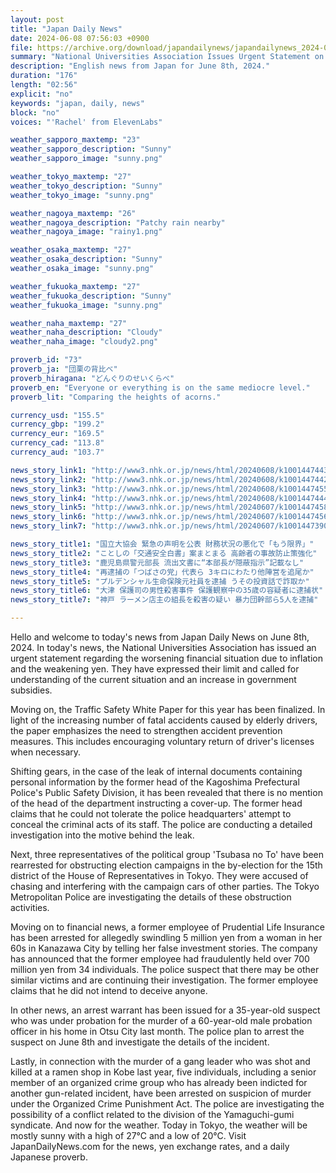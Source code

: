 ```yaml
---
layout: post
title: "Japan Daily News"
date: 2024-06-08 07:56:03 +0900
file: https://archive.org/download/japandailynews/japandailynews_2024-06-08.mp3
summary: "National Universities Association Issues Urgent Statement on Financial Crisis, Traffic Safety White Paper Focuses on Preventing Accidents Among Elderly, & more…"
description: "English news from Japan for June 8th, 2024."
duration: "176"
length: "02:56"
explicit: "no"
keywords: "japan, daily, news"
block: "no"
voices: "'Rachel' from ElevenLabs"

weather_sapporo_maxtemp: "23"
weather_sapporo_description: "Sunny"
weather_sapporo_image: "sunny.png"

weather_tokyo_maxtemp: "27"
weather_tokyo_description: "Sunny"
weather_tokyo_image: "sunny.png"

weather_nagoya_maxtemp: "26"
weather_nagoya_description: "Patchy rain nearby"
weather_nagoya_image: "rainy1.png"

weather_osaka_maxtemp: "27"
weather_osaka_description: "Sunny"
weather_osaka_image: "sunny.png"

weather_fukuoka_maxtemp: "27"
weather_fukuoka_description: "Sunny"
weather_fukuoka_image: "sunny.png"

weather_naha_maxtemp: "27"
weather_naha_description: "Cloudy"
weather_naha_image: "cloudy2.png"

proverb_id: "73"
proverb_ja: "団栗の背比べ"
proverb_hiragana: "どんぐりのせいくらべ"
proverb_en: "Everyone or everything is on the same mediocre level."
proverb_lit: "Comparing the heights of acorns."

currency_usd: "155.5"
currency_gbp: "199.2"
currency_eur: "169.5"
currency_cad: "113.8"
currency_aud: "103.7"

news_story_link1: "http://www3.nhk.or.jp/news/html/20240608/k10014474431000.html"
news_story_link2: "http://www3.nhk.or.jp/news/html/20240608/k10014474421000.html"
news_story_link3: "http://www3.nhk.or.jp/news/html/20240608/k10014474551000.html"
news_story_link4: "http://www3.nhk.or.jp/news/html/20240608/k10014474441000.html"
news_story_link5: "http://www3.nhk.or.jp/news/html/20240607/k10014474581000.html"
news_story_link6: "http://www3.nhk.or.jp/news/html/20240607/k10014474561000.html"
news_story_link7: "http://www3.nhk.or.jp/news/html/20240607/k10014473901000.html"

news_story_title1: "国立大協会 緊急の声明を公表 財務状況の悪化で「もう限界」"
news_story_title2: "ことしの「交通安全白書」案まとまる 高齢者の事故防止策強化"
news_story_title3: "鹿児島県警元部長 流出文書に“本部長が隠蔽指示”記載なし"
news_story_title4: "再逮捕の「つばさの党」代表ら 3キロにわたり他陣営を追尾か"
news_story_title5: "プルデンシャル生命保険元社員を逮捕 うその投資話で詐取か"
news_story_title6: "大津 保護司の男性殺害事件 保護観察中の35歳の容疑者に逮捕状"
news_story_title7: "神戸 ラーメン店主の組長を殺害の疑い 暴力団幹部ら5人を逮捕"

---
```


Hello and welcome to today's news from Japan Daily News on June 8th, 2024. In today's news, the National Universities Association has issued an urgent statement regarding the worsening financial situation due to inflation and the weakening yen. They have expressed their limit and called for understanding of the current situation and an increase in government subsidies.

Moving on, the Traffic Safety White Paper for this year has been finalized. In light of the increasing number of fatal accidents caused by elderly drivers, the paper emphasizes the need to strengthen accident prevention measures. This includes encouraging voluntary return of driver's licenses when necessary.

Shifting gears, in the case of the leak of internal documents containing personal information by the former head of the Kagoshima Prefectural Police's Public Safety Division, it has been revealed that there is no mention of the head of the department instructing a cover-up. The former head claims that he could not tolerate the police headquarters' attempt to conceal the criminal acts of its staff. The police are conducting a detailed investigation into the motive behind the leak.

Next, three representatives of the political group 'Tsubasa no To' have been rearrested for obstructing election campaigns in the by-election for the 15th district of the House of Representatives in Tokyo. They were accused of chasing and interfering with the campaign cars of other parties. The Tokyo Metropolitan Police are investigating the details of these obstruction activities.

Moving on to financial news, a former employee of Prudential Life Insurance has been arrested for allegedly swindling 5 million yen from a woman in her 60s in Kanazawa City by telling her false investment stories. The company has announced that the former employee had fraudulently held over 700 million yen from 34 individuals. The police suspect that there may be other similar victims and are continuing their investigation. The former employee claims that he did not intend to deceive anyone.

In other news, an arrest warrant has been issued for a 35-year-old suspect who was under probation for the murder of a 60-year-old male probation officer in his home in Otsu City last month. The police plan to arrest the suspect on June 8th and investigate the details of the incident.

Lastly, in connection with the murder of a gang leader who was shot and killed at a ramen shop in Kobe last year, five individuals, including a senior member of an organized crime group who has already been indicted for another gun-related incident, have been arrested on suspicion of murder under the Organized Crime Punishment Act. The police are investigating the possibility of a conflict related to the division of the Yamaguchi-gumi syndicate. And now for the weather. Today in Tokyo, the weather will be mostly sunny with a high of 27°C and a low of 20°C.  Visit JapanDailyNews.com for the news, yen exchange rates, and a daily Japanese proverb.
